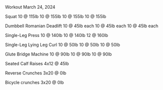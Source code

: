 Workout March 24, 2024

Squat
10 @ 115lb
10 @ 155lb
10 @ 155lb
10 @ 155lb

Dumbbell Romanian Deadlift
10 @ 45lb each
10 @ 45lb each
10 @ 45lb each

Single-Leg Press
10 @ 140lb
10 @ 140lb
12 @ 160lb

Single-Leg Lying Leg Curl
10 @ 50lb
10 @ 50lb
10 @ 50lb

Glute Bridge Machine
10 @ 90lb 
10 @ 90lb
10 @ 90lb

Seated Calf Raises
4x12 @ 45lb

Reverse Crunches
3x20 @ 0lb

Bicycle crunches
3x20 @ 0lb